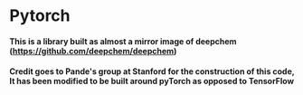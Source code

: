 # Pytorch
#### This is a library built as almost a mirror image of deepchem (https://github.com/deepchem/deepchem)
#### Credit goes to Pande's group at Stanford for the construction of this code, It has been modified to be built around pyTorch as opposed to TensorFlow
